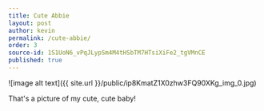 ```yaml
---
title: Cute Abbie
layout: post
author: kevin
permalink: /cute-abbie/
order: 3
source-id: 1S1UoN6_vPqJLypSm4M4tHSbTM7HTsiXiFe2_tgVMnCE
published: true
---
```

![image alt text]({{ site.url }}/public/ip8KmatZ1X0zhw3FQ90XKg_img_0.jpg)

That's a picture of my cute, cute baby!

